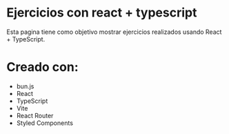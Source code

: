 # Ejercicios con react + typescript

Esta pagina tiene como objetivo mostrar ejercicios realizados usando React + TypeScript.

# Creado con:

- bun.js
- React
- TypeScript
- Vite
- React Router
- Styled Components
